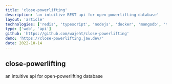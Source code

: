 ```yaml
---
title: 'close-powerlifting'
description: 'an intuitive REST api for open-powerlifting database'
layout: 'article'
technologies: ['redis', 'typescript', 'nodejs', 'docker', 'mongodb', 'tailwind', 'vuejs', 'express', 'nginx']
type: ['web', 'api']
github: 'https://github.com/wajeht/close-powerlifting'
demo: 'https://close-powerlifting.jaw.dev/'
date: 2022-10-14
---
```


## close-powerlifting

an intuitive api for open-powerlifting database

